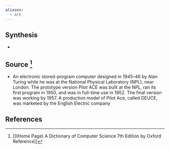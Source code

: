 ```yaml
---
aliases:
  - ACE
---
```

## Synthesis
- 
## Source [^1]
- An electronic stored-program computer designed in 1945–46 by Alan Turing while he was at the National Physical Laboratory (NPL), near London. The prototype version Pilot ACE was built at the NPL, ran its first program in 1950, and was in full-time use in 1952. The final version was working by 1957. A production model of Pilot Ace, called DEUCE, was marketed by the English Electric company
## References

[^1]: [[(Home Page) A Dictionary of Computer Science 7th Edition by Oxford Reference]]